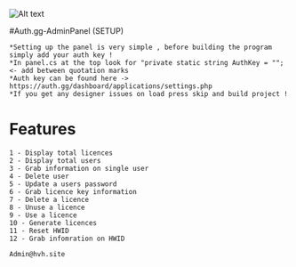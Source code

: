 ![Alt text](https://i.imgur.com/0jtNkXF.jpg "Example")

#Auth.gg-AdminPanel (SETUP)
```
*Setting up the panel is very simple , before building the program simply add your auth key !
*In panel.cs at the top look for "private static string AuthKey = ""; <- add between quotation marks
*Auth key can be found here -> https://auth.gg/dashboard/applications/settings.php
*If you get any designer issues on load press skip and build project !
```



# Features
```
1 - Display total licences
2 - Display total users
3 - Grab information on single user
4 - Delete user
5 - Update a users password
6 - Grab licence key information
7 - Delete a licence
8 - Unuse a licence
9 - Use a licence
10 - Generate licences
11 - Reset HWID 
12 - Grab infomration on HWID
```

```
Admin@hvh.site
```
